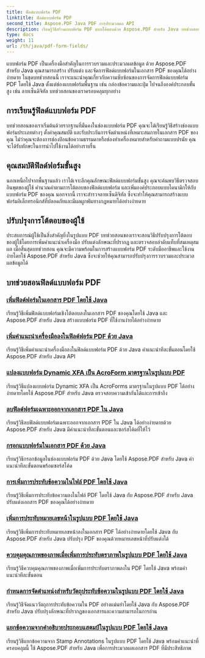 ```yaml
---
title: ฟิลด์แบบฟอร์ม PDF
linktitle: ฟิลด์แบบฟอร์ม PDF
second_title: Aspose.PDF Java PDF การประมวลผล API
description: เรียนรู้วิธีสร้างแบบฟอร์ม PDF แบบโต้ตอบด้วย Aspose.PDF สำหรับ Java บทช่วยสอนที่ครอบคลุมสำหรับการจัดการฟิลด์แบบฟอร์มอย่างมีประสิทธิภาพ
type: docs
weight: 11
url: /th/java/pdf-form-fields/
---
```


แบบฟอร์ม PDF เป็นเครื่องมือสำคัญในการรวบรวมและประมวลผลข้อมูล ด้วย Aspose.PDF สำหรับ Java คุณสามารถสร้าง ปรับแต่ง และจัดการฟิลด์แบบฟอร์มในเอกสาร PDF ของคุณได้อย่างง่ายดาย ในชุดบทช่วยสอนนี้ เราจะแนะนำคุณเกี่ยวกับความซับซ้อนของการจัดการฟิลด์แบบฟอร์ม PDF โดยใช้ Java ตั้งแต่ช่องแบบฟอร์มพื้นฐาน เช่น กล่องข้อความและปุ่ม ไปจนถึงองค์ประกอบขั้นสูง เช่น ลายเซ็นดิจิทัล บทช่วยสอนของเราครอบคลุมทุกอย่าง

## การเรียนรู้ฟิลด์แบบฟอร์ม PDF

บทช่วยสอนของเราเริ่มต้นด้วยรากฐานที่มั่นคงในช่องแบบฟอร์ม PDF คุณจะได้เรียนรู้วิธีสร้างช่องแบบฟอร์มประเภทต่างๆ ตั้งค่าคุณสมบัติ และรับประกันการจัดตำแหน่งที่เหมาะสมภายในเอกสาร PDF ของคุณ ไม่ว่าคุณจะต้องการช่องป้อนข้อความธรรมดาหรือช่องทำเครื่องหมายสำหรับคำถามแบบปรนัย คุณจะได้รับทักษะในการนำไปใช้งานได้อย่างราบรื่น

## คุณสมบัติฟิลด์ฟอร์มขั้นสูง

นอกเหนือไปจากพื้นฐานแล้ว เราได้เจาะลึกคุณลักษณะฟิลด์แบบฟอร์มขั้นสูง คุณจะค้นพบวิธีตรวจสอบอินพุตของผู้ใช้ คำนวณค่าตามการโต้ตอบของฟิลด์แบบฟอร์ม และเพิ่มองค์ประกอบแบบไดนามิกให้กับแบบฟอร์ม PDF ของคุณ นอกจากนี้ เราจะสำรวจลายเซ็นดิจิทัล ซึ่งจะทำให้คุณสามารถสร้างแบบฟอร์มอิเล็กทรอนิกส์ที่ปลอดภัยและมีผลผูกพันทางกฎหมายได้อย่างง่ายดาย

## ปรับปรุงการโต้ตอบของผู้ใช้

ประสบการณ์ผู้ใช้เป็นสิ่งสำคัญยิ่งในรูปแบบ PDF บทช่วยสอนของเราจะสอนวิธีปรับปรุงการโต้ตอบของผู้ใช้โดยการเพิ่มคำแนะนำเครื่องมือ ปรับแต่งลักษณะที่ปรากฏ และตรวจสอบลำดับแท็บที่สมเหตุสมผล เมื่อสิ้นสุดบทช่วยสอน คุณจะมีความพร้อมในการสร้างแบบฟอร์ม PDF ระดับมืออาชีพและใช้งานง่ายโดยใช้ Aspose.PDF สำหรับ Java ซึ่งจะช่วยให้คุณสามารถปรับปรุงการรวบรวมและประมวลผลข้อมูลได้

## บทช่วยสอนฟิลด์แบบฟอร์ม PDF
### [เพิ่มฟิลด์ฟอร์มในเอกสาร PDF โดยใช้ Java](./add-form-field-in-pdf-document-using-java/)
เรียนรู้วิธีเพิ่มฟิลด์แบบฟอร์มเชิงโต้ตอบลงในเอกสาร PDF ของคุณโดยใช้ Java และ Aspose.PDF สำหรับ Java สร้างแบบฟอร์ม PDF ที่ใช้งานง่ายได้อย่างง่ายดาย
### [เพิ่มคำแนะนำเครื่องมือลงในฟิลด์ฟอร์ม PDF ด้วย Java](./add-tooltip-to-pdf-form-field-with-java/)
เรียนรู้วิธีเพิ่มคำแนะนำเครื่องมือลงในฟิลด์แบบฟอร์ม PDF ด้วย Java คำแนะนำทีละขั้นตอนโดยใช้ Aspose.PDF สำหรับ Java API
### [แปลงแบบฟอร์ม Dynamic XFA เป็น AcroForm มาตรฐานในรูปแบบ PDF](./convert-dynamic-xfa-form-to-standard-acroform-in-pdf/)
เรียนรู้วิธีแปลงแบบฟอร์ม Dynamic XFA เป็น AcroForms มาตรฐานในรูปแบบ PDF ได้อย่างง่ายดายโดยใช้ Aspose.PDF สำหรับ Java ตรวจสอบความเข้ากันได้และการเข้าถึง
### [ลบฟิลด์ฟอร์มเฉพาะออกจากเอกสาร PDF ใน Java](./delete-particular-form-field-from-pdf-document-in-java/)
เรียนรู้วิธีลบฟิลด์แบบฟอร์มเฉพาะออกจากเอกสาร PDF ใน Java ได้อย่างง่ายดายด้วย Aspose.PDF สำหรับ Java มีคำแนะนำทีละขั้นตอนและซอร์สโค้ดที่ให้ไว้
### [กรอกแบบฟอร์มในเอกสาร PDF ด้วย Java](./fill-form-field-in-pdf-document-with-java/)
เรียนรู้วิธีกรอกข้อมูลในช่องแบบฟอร์ม PDF ด้วย Java โดยใช้ Aspose.PDF สำหรับ Java คำแนะนำทีละขั้นตอนพร้อมซอร์สโค้ด
### [การเพิ่มการประทับข้อความในไฟล์ PDF โดยใช้ Java](./adding-text-stamp-in-pdf-file-using-java/)
เรียนรู้วิธีเพิ่มการประทับข้อความลงในไฟล์ PDF โดยใช้ Java กับ Aspose.PDF สำหรับ Java ปรับแต่งเอกสาร PDF ของคุณได้อย่างง่ายดาย
### [เพิ่มการประทับหมายเลขหน้าในรูปแบบ PDF โดยใช้ Java](./add-page-number-stamp-in-pdf-using-java/)
เรียนรู้วิธีเพิ่มการประทับหมายเลขหน้าลงในเอกสาร PDF ได้อย่างง่ายดายโดยใช้ Java กับ Aspose.PDF สำหรับ Java ปรับปรุง PDF ของคุณด้วยหมายเลขหน้าที่ปรับแต่งได้
### [ควบคุมคุณภาพของภาพเมื่อเพิ่มการประทับตราภาพในรูปแบบ PDF โดยใช้ Java](./control-image-quality-when-adding-image-stamp-in-pdf-using-java/)
เรียนรู้วิธีควบคุมคุณภาพของภาพเมื่อเพิ่มการประทับตราภาพลงใน PDF โดยใช้ Java พร้อมคำแนะนำทีละขั้นตอน
### [กำหนดการจัดตำแหน่งสำหรับวัตถุประทับข้อความในรูปแบบ PDF โดยใช้ Java](./define-alignment-for-text-stamp-object-in-pdf-using-java/)
เรียนรู้วิธีจัดแนววัตถุการประทับข้อความใน PDF อย่างแม่นยำโดยใช้ Java กับ Aspose.PDF สำหรับ Java ปรับปรุงลักษณะที่ปรากฏของเอกสารและความสามารถในการอ่าน
### [แยกข้อความจากคำอธิบายประกอบแสตมป์ในรูปแบบ PDF โดยใช้ Java](./extract-text-from-stamp-annotation-in-pdf-using-java/)
เรียนรู้วิธีแยกข้อความจาก Stamp Annotations ในรูปแบบ PDF โดยใช้ Java พร้อมคำแนะนำที่ครอบคลุมนี้ ใช้ Aspose.PDF สำหรับ Java เพื่อการประมวลผลเอกสาร PDF ที่มีประสิทธิภาพ